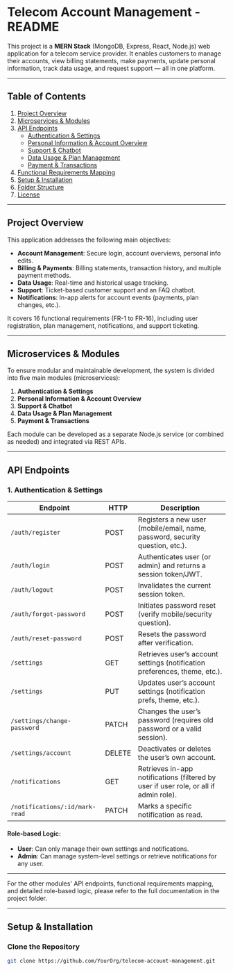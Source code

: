 # Telecom Account Management - README

This project is a **MERN Stack** (MongoDB, Express, React, Node.js) web application for a telecom service provider. It enables customers to manage their accounts, view billing statements, make payments, update personal information, track data usage, and request support — all in one platform.

---

## Table of Contents

1. [Project Overview](#project-overview)
2. [Microservices & Modules](#microservices--modules)
3. [API Endpoints](#api-endpoints)
   - [Authentication & Settings](#1-authentication--settings)
   - [Personal Information & Account Overview](#2-personal-information--account-overview)
   - [Support & Chatbot](#3-support--chatbot)
   - [Data Usage & Plan Management](#4-data-usage--plan-management)
   - [Payment & Transactions](#5-payment--transactions)
4. [Functional Requirements Mapping](#functional-requirements-mapping)
5. [Setup & Installation](#setup--installation)
6. [Folder Structure](#folder-structure)
7. [License](#license)

---

## Project Overview

This application addresses the following main objectives:

- **Account Management**: Secure login, account overviews, personal info edits.
- **Billing & Payments**: Billing statements, transaction history, and multiple payment methods.
- **Data Usage**: Real-time and historical usage tracking.
- **Support**: Ticket-based customer support and an FAQ chatbot.
- **Notifications**: In-app alerts for account events (payments, plan changes, etc.).

It covers 16 functional requirements (FR-1 to FR-16), including user registration, plan management, notifications, and support ticketing.

---

## Microservices & Modules

To ensure modular and maintainable development, the system is divided into five main modules (microservices):

1. **Authentication & Settings**
2. **Personal Information & Account Overview**
3. **Support & Chatbot**
4. **Data Usage & Plan Management**
5. **Payment & Transactions**

Each module can be developed as a separate Node.js service (or combined as needed) and integrated via REST APIs.

---

## API Endpoints

### 1. Authentication & Settings

| Endpoint                         | HTTP    | Description                                                                                       |
|----------------------------------|---------|---------------------------------------------------------------------------------------------------|
| `/auth/register`                 | POST    | Registers a new user (mobile/email, name, password, security question, etc.).                    |
| `/auth/login`                    | POST    | Authenticates user (or admin) and returns a session token/JWT.                                   |
| `/auth/logout`                   | POST    | Invalidates the current session token.                                                           |
| `/auth/forgot-password`          | POST    | Initiates password reset (verify mobile/security question).                                      |
| `/auth/reset-password`           | POST    | Resets the password after verification.                                                          |
| `/settings`                      | GET     | Retrieves user’s account settings (notification preferences, theme, etc.).                       |
| `/settings`                      | PUT     | Updates user’s account settings (notification prefs, theme, etc.).                               |
| `/settings/change-password`      | PATCH   | Changes the user’s password (requires old password or a valid session).                          |
| `/settings/account`              | DELETE  | Deactivates or deletes the user’s own account.                                                   |
| `/notifications`                 | GET     | Retrieves in-app notifications (filtered by user if user role, or all if admin role).            |
| `/notifications/:id/mark-read`   | PATCH   | Marks a specific notification as read.                                                           |

#### Role-based Logic:
- **User**: Can only manage their own settings and notifications.
- **Admin**: Can manage system-level settings or retrieve notifications for any user.

---

For the other modules' API endpoints, functional requirements mapping, and detailed role-based logic, please refer to the full documentation in the project folder.

---

## Setup & Installation

### Clone the Repository

```bash
git clone https://github.com/YourOrg/telecom-account-management.git
